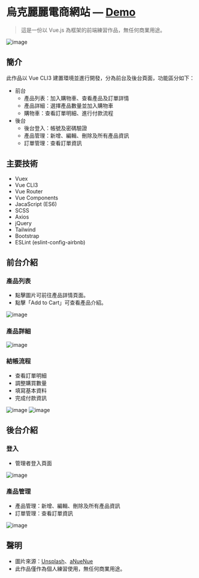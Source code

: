 # 烏克麗麗電商網站 — [Demo](https://syuanyuri.github.io/vue_ukulele/)

> 這是一份以 Vue.js 為框架的前端練習作品，無任何商業用途。

![image](https://upload.cc/i1/2021/06/11/uc5MwI.png)

## 簡介

此作品以 Vue CLI3 建置環境並進行開發，分為前台及後台頁面，功能區分如下：  
* 前台
  *   產品列表：加入購物車、查看產品及訂單詳情  
  *   產品詳細：選擇產品數量並加入購物車
  *   購物車：查看訂單明細、進行付款流程  
* 後台  
  *   後台登入：帳號及密碼驗證  
  *   產品管理：新增、編輯、刪除及所有產品資訊  
  *   訂單管理：查看訂單資訊


## 主要技術

*  Vuex
*  Vue CLI3
*  Vue Router
*  Vue Components
*  JacaScript (ES6)
*  SCSS
*  Axios
*  jQuery
*  Tailwind
*  Bootstrap
*  ESLint (eslint-config-airbnb)
  
## 前台介紹

### 產品列表  
*  點擊圖片可前往產品詳情頁面。
*  點擊「Add to Cart」可查看產品介紹。

![image](https://upload.cc/i1/2021/06/11/Kl2T53.png)    
  
### 產品詳細  
  
![image](https://upload.cc/i1/2021/06/11/qe6dCP.png) 
  
### 結帳流程  
*  查看訂單明細
*  調整購買數量
*  填寫基本資料
*  完成付款資訊  
  
![image](https://upload.cc/i1/2021/06/11/5l9UPY.png)
![image](https://upload.cc/i1/2021/06/12/dthQoH.png)  
  
## 後台介紹  
### 登入  
*  管理者登入頁面
  
![image](https://upload.cc/i1/2021/06/11/iCLzcF.png)  

### 產品管理  
*  產品管理：新增、編輯、刪除及所有產品資訊  
*  訂單管理：查看訂單資訊  
  
![image](https://upload.cc/i1/2021/06/11/eTn8Ns.png)

## 聲明
*  圖片來源：[Unsplash](https://unsplash.com/)、[aNueNue](https://www.anuenuemusic.com/tw/)
*  此作品僅作為個人練習使用，無任何商業用途。
